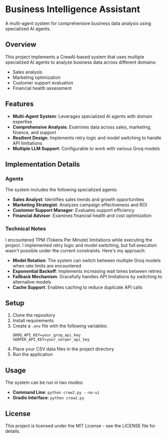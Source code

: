 # Business Intelligence Assistant

A multi-agent system for comprehensive business data analysis using specialized AI agents.

## Overview

This project implements a CrewAI-based system that uses multiple specialized AI agents to analyze business data across different domains:
- Sales analysis
- Marketing optimization
- Customer support evaluation
- Financial health assessment

## Features

- **Multi-Agent System**: Leverages specialized AI agents with domain expertise
- **Comprehensive Analysis**: Examines data across sales, marketing, finance, and support
- **Resilient Design**: Implements retry logic and model switching to handle API limitations
- **Multiple LLM Support**: Configurable to work with various Groq models

## Implementation Details

### Agents

The system includes the following specialized agents:
- **Sales Analyst**: Identifies sales trends and growth opportunities
- **Marketing Strategist**: Analyzes campaign effectiveness and ROI
- **Customer Support Manager**: Evaluates support efficiency
- **Financial Advisor**: Examines financial health and cost optimization

### Technical Notes

I encountered TPM (Tokens Per Minute) limitations while executing the project. I implemented retry logic and model switching, but full execution wasn't possible under the current constraints. Here's my approach:

- **Model Rotation**: The system can switch between multiple Groq models when rate limits are encountered
- **Exponential Backoff**: Implements increasing wait times between retries 
- **Fallback Mechanism**: Gracefully handles API limitations by switching to alternative models
- **Cache Support**: Enables caching to reduce duplicate API calls

## Setup

1. Clone the repository
2. Install requirements
3. Create a `.env` file with the following variables:
   ```
   GROQ_API_KEY=your_groq_api_key
   SERPER_API_KEY=your_serper_api_key
   ```
4. Place your CSV data files in the project directory
5. Run the application

## Usage

The system can be run in two modes:
- **Command Line**: `python crew2.py --no-ui`
- **Gradio Interface**: `python crew2.py`

## License

This project is licensed under the MIT License - see the LICENSE file for details.